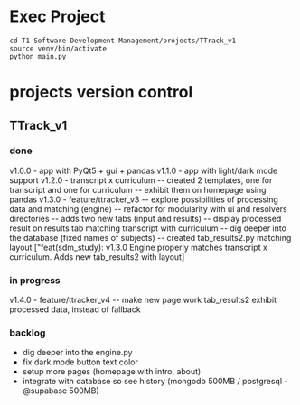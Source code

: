 # Exec Project
```
cd T1-Software-Development-Management/projects/TTrack_v1
source venv/bin/activate
python main.py
```

# projects version control

## TTrack_v1

### done
v1.0.0 - app with PyQt5 + gui + pandas
v1.1.0 - app with light/dark mode support
v1.2.0 - transcript x curriculum
-- created 2 templates, one for transcript and one for curriculum 
-- exhibit them on homepage using pandas
v1.3.0 - feature/ttracker_v3
-- explore possibilities of processing data and matching (engine) 
-- refactor for modularity with ui and resolvers directories
-- adds two new tabs (input and results)
-- display processed result on results tab matching transcript with curriculum
-- dig deeper into the database (fixed names of subjects)
-- created tab_results2.py matching layout ["feat(sdm_study): v1.3.0 Engine properly matches transcript x curriculum. Adds new tab_results2 with layout]

### in progress
v1.4.0 - feature/ttracker_v4
-- make new page work tab_results2 exhibit processed data, instead of fallback

### backlog
- dig deeper into the engine.py
- fix dark mode button text color
- setup more pages (homepage with intro, about)
- integrate with database so see history (mongodb 500MB / postgresql - @supabase 500MB)



